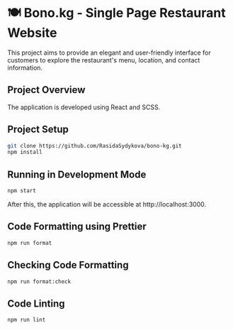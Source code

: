 # 🍽️ Bono.kg - Single Page Restaurant Website

This project aims to provide an elegant and user-friendly interface for customers to explore the restaurant's menu, location, and contact information.

## Project Overview

The application is developed using React and SCSS.

## Project Setup

```bash
git clone https://github.com/RasidaSydykova/bono-kg.git
npm install
```

## Running in Development Mode

```bash
npm start
```
After this, the application will be accessible at http://localhost:3000.

## Code Formatting using Prettier

```bash
npm run format
```

## Checking Code Formatting

```bash
npm run format:check
```

## Code Linting

```bash
npm run lint
```
